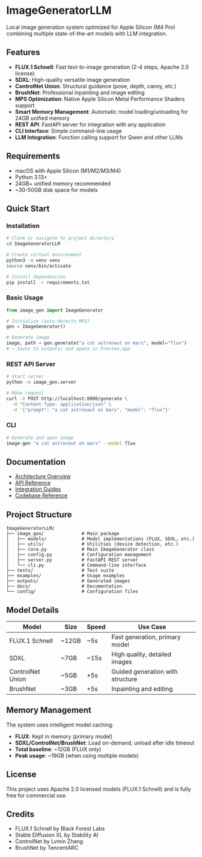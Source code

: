 # ImageGeneratorLLM

Local image generation system optimized for Apple Silicon (M4 Pro) combining multiple state-of-the-art models with LLM integration.

## Features

- **FLUX.1 Schnell**: Fast text-to-image generation (2-4 steps, Apache 2.0 license)
- **SDXL**: High-quality versatile image generation
- **ControlNet Union**: Structural guidance (pose, depth, canny, etc.)
- **BrushNet**: Professional inpainting and image editing
- **MPS Optimization**: Native Apple Silicon Metal Performance Shaders support
- **Smart Memory Management**: Automatic model loading/unloading for 24GB unified memory
- **REST API**: FastAPI server for integration with any application
- **CLI Interface**: Simple command-line usage
- **LLM Integration**: Function calling support for Qwen and other LLMs

## Requirements

- macOS with Apple Silicon (M1/M2/M3/M4)
- Python 3.13+
- 24GB+ unified memory recommended
- ~30-50GB disk space for models

## Quick Start

### Installation

```bash
# Clone or navigate to project directory
cd ImageGeneratorLLM

# Create virtual environment
python3 -m venv venv
source venv/bin/activate

# Install dependencies
pip install -r requirements.txt
```

### Basic Usage

```python
from image_gen import ImageGenerator

# Initialize (auto-detects MPS)
gen = ImageGenerator()

# Generate image
image, path = gen.generate("a cat astronaut on mars", model="flux")
# → Saves to outputs/ and opens in Preview.app
```

### REST API Server

```bash
# Start server
python -m image_gen.server

# Make request
curl -X POST http://localhost:8000/generate \
  -H "Content-Type: application/json" \
  -d '{"prompt": "a cat astronaut on mars", "model": "flux"}'
```

### CLI

```bash
# Generate and open image
image-gen "a cat astronaut on mars" --model flux
```

## Documentation

- [Architecture Overview](docs/architecture/)
- [API Reference](docs/api/)
- [Integration Guides](docs/guides/)
- [Codebase Reference](docs/CODEBASE_REFERENCE.md)

## Project Structure

```
ImageGeneratorLLM/
├── image_gen/              # Main package
│   ├── models/             # Model implementations (FLUX, SDXL, etc.)
│   ├── utils/              # Utilities (device detection, etc.)
│   ├── core.py             # Main ImageGenerator class
│   ├── config.py           # Configuration management
│   ├── server.py           # FastAPI REST server
│   └── cli.py              # Command-line interface
├── tests/                  # Test suite
├── examples/               # Usage examples
├── outputs/                # Generated images
├── docs/                   # Documentation
└── config/                 # Configuration files
```

## Model Details

| Model | Size | Speed | Use Case |
|-------|------|-------|----------|
| FLUX.1 Schnell | ~12GB | ~5s | Fast generation, primary model |
| SDXL | ~7GB | ~15s | High quality, detailed images |
| ControlNet Union | ~5GB | +5s | Guided generation with structure |
| BrushNet | ~3GB | +5s | Inpainting and editing |

## Memory Management

The system uses intelligent model caching:
- **FLUX**: Kept in memory (primary model)
- **SDXL/ControlNet/BrushNet**: Load on-demand, unload after idle timeout
- **Total baseline**: ~12GB (FLUX only)
- **Peak usage**: ~19GB (when using multiple models)

## License

This project uses Apache 2.0 licensed models (FLUX.1 Schnell) and is fully free for commercial use.

## Credits

- FLUX.1 Schnell by Black Forest Labs
- Stable Diffusion XL by Stability AI
- ControlNet by Lvmin Zhang
- BrushNet by TencentARC
